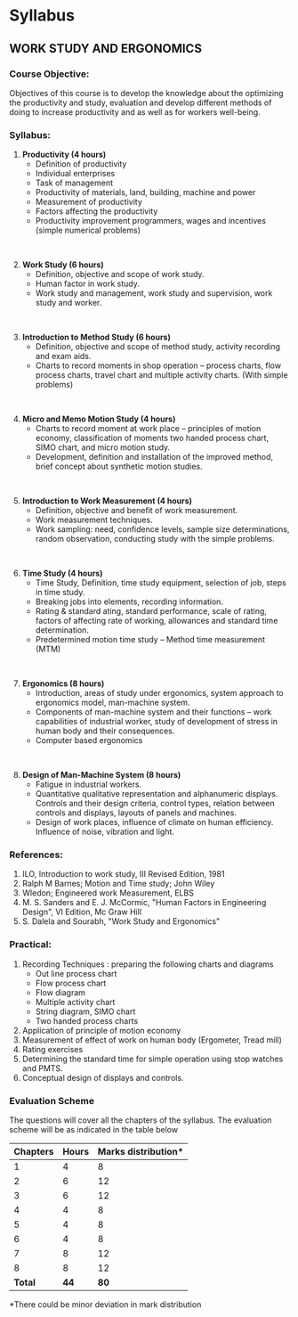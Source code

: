 # Syllabus

## **WORK STUDY AND ERGONOMICS**

### Course Objective:

Objectives of this course is to develop the knowledge about the  optimizing the productivity and study, evaluation and develop different methods  of doing to increase productivity and as well as for workers well-being.

### Syllabus:

1. **Productivity (4 hours)** 
    * Definition of productivity
    * Individual enterprises
    * Task of management
    * Productivity of materials, land, building, machine and power
    * Measurement of productivity
    * Factors affecting the productivity
    * Productivity improvement programmers, wages and incentives (simple numerical problems)
<br>

2. **Work Study (6 hours)** 
    * Definition, objective and scope of work study.
    * Human factor in work study.
    * Work study and management, work study and supervision, work study and worker.
<br>

3. **Introduction to Method Study (6 hours)** 
    * Definition, objective and scope of method study, activity recording and exam aids.
    * Charts to record moments in shop operation – process charts, flow process charts, travel chart and multiple activity charts. (With simple problems)
<br>

4. **Micro and Memo Motion Study (4 hours)** 
    * Charts to record moment at work place – principles of motion economy, classification of moments two handed process chart, SIMO chart, and micro motion study.
    * Development, definition and installation of the improved method, brief concept about synthetic motion studies.
<br>

5. **Introduction to Work Measurement (4 hours)** 
    * Definition, objective and benefit of work measurement.
    * Work measurement techniques.
    * Work sampling: need, confidence levels, sample size determinations, random observation, conducting study with the simple problems.
<br>

6. **Time Study (4 hours)** 
    * Time Study, Definition, time study equipment, selection of job, steps in time study.
    * Breaking jobs into elements, recording information.
    * Rating & standard ating, standard performance, scale of rating, factors of affecting rate of working, allowances and standard time determination.
    * Predetermined motion time study – Method time measurement (MTM)
<br>

7. **Ergonomics (8 hours)** 
    * Introduction, areas of study under ergonomics, system approach to ergonomics model, man-machine system.
    * Components of man-machine system and their functions – work capabilities of industrial worker, study of development of stress in human body and their consequences.
    * Computer based ergonomics
<br>

8. **Design of Man-Machine System (8 hours)** 
    * Fatigue in industrial workers.
    * Quantitative qualitative representation and alphanumeric displays. Controls and their design criteria, control types, relation between controls and displays, layouts of panels and machines.
    * Design of work places, influence of climate on human efficiency. Influence of noise, vibration and light.

### References:

1. ILO, Introduction to work study, III Revised Edition, 1981
2. Ralph M Barnes; Motion and Time study; John Wiley
3. Wledon; Engineered work Measurement, ELBS
4. M. S. Sanders and E. J. McCormic, "Human Factors in Engineering Design", VI Edition, Mc Graw Hill
5. S. Dalela and Sourabh, "Work Study and Ergonomics"

### Practical:

1. Recording Techniques : preparing the following charts and diagrams
    * Out line process chart
    * Flow process chart
    * Flow diagram
    * Multiple activity chart
    * String diagram, SIMO chart
    * Two handed process charts
2. Application of principle of motion economy
3. Measurement of effect of work on human body (Ergometer, Tread mill)
4. Rating exercises
5. Determining the standard time for simple operation using stop watches and PMTS.
6. Conceptual design of displays and controls.

### Evaluation Scheme 

The questions will cover all the chapters of the syllabus. The evaluation scheme will be as indicated in the table below

| Chapters | Hours | Marks distribution* |
|---|---|---|
| 1 | 4 | 8 |
| 2 | 6 | 12 |
| 3 | 6 | 12 |
| 4 | 4 | 8 |
| 5 | 4 | 8 |
| 6 | 4 | 8 |
| 7 | 8 | 12 |
| 8 | 8 | 12 |
| **Total** | **44** | **80** |

*There could be minor deviation in mark distribution 
